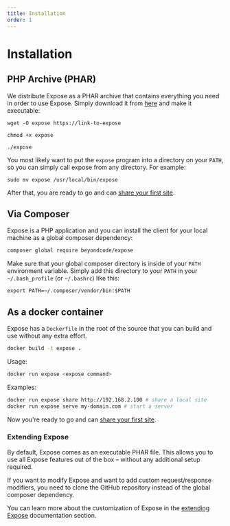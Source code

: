 ```yaml
---
title: Installation
order: 1
---
```


# Installation

## PHP Archive (PHAR)
We distribute Expose as a PHAR archive that contains everything you need in order to use Expose. Simply download it from [here]() and make it executable:

```
wget -O expose https://link-to-expose

chmod +x expose

./expose
```

You most likely want to put the `expose` program into a directory on your `PATH`, so you can simply call expose from any directory. For example:

```
sudo mv expose /usr/local/bin/expose
```

After that, you are ready to go and can [share your first site](/docs/getting-started/sharing-your-first-site).
 
## Via Composer
Expose is a PHP application and you can install the client for your local machine as a global composer dependency:

```bash
composer global require beyondcode/expose
```

Make sure that your global composer directory is inside of your `PATH` environment variable.
Simply add this directory to your `PATH` in your `~/.bash_profile` (or `~/.bashrc`) like this:

```
export PATH=~/.composer/vendor/bin:$PATH
```

## As a docker container

Expose has a `Dockerfile` in the root of the source that you can build and use without any extra effort.

```bash
docker build -t expose .
```

Usage:

```bash
docker run expose <expose command>
```

Examples:

```bash
docker run expose share http://192.168.2.100 # share a local site
docker run expose serve my-domain.com # start a server
```

Now you're ready to go and can [share your first site](/docs/expose/getting-started/sharing-your-first-site).


### Extending Expose

By default, Expose comes as an executable PHAR file. This allows you to use all Expose features out of the box – without any additional setup required.

If you want to modify Expose and want to add custom request/response modifiers, you need to clone the GitHub repository instead of the global composer dependency.

You can learn more about the customization of Expose in the [extending Expose](/docs/expose/extending-the-server/subdomain-generator) documentation section.

